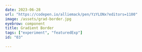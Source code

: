 ```yaml
---
date: 2023-06-28
url: "https://codepen.io/alliemack/pen/YzYLONx?editors=1100"
image: /assets/grad-border.jpg
eyebrow: component
title: Gradient Border
tags: ["experiment", "featuredExp"]
id: "03"
  
---
```


